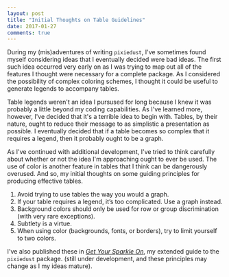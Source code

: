 ```yaml
---
layout: post
title: "Initial Thoughts on Table Guidelines"
date: 2017-01-27
comments: true
---
```


During my (mis)adventures of writing `pixiedust`, I've sometimes found
myself considering ideas that I eventually decided were bad ideas. The
first such idea occurred very early on as I was trying to map out all of
the features I thought were necessary for a complete package. As I
considered the possibility of complex coloring schemes, I thought it
could be useful to generate legends to accompany tables.
<!--excerpt-->
Table legends weren't an idea I pursused for long because I knew it was
probably a little beyond my coding capabilities. As I've learned more,
however, I've decided that it's a terrible idea to begin with. Tables,
by their nature, ought to reduce their message to as simplistic a
presentation as possible. I eventually decided that if a table becomes
so complex that it requires a legend, then it probably ought to be a
graph.

As I've continued with additional development, I've tried to think
carefully about whether or not the idea I'm approaching ought to ever be
used. The use of color is another feature in tables that I think can be
dangerously overused. And so, my initial thoughts on some guiding
principles for producing effective tables.

1.  Avoid trying to use tables the way you would a graph.
2.  If your table requires a legend, it’s too complicated. Use a
    graph instead.
3.  Background colors should only be used for row or group
    discrimination (with very rare exceptions).
4.  Subtlety is a virtue.
5.  When using color (backgrounds, fonts, or borders), try to limit
    yourself to two colors.

I've also published these in [*Get Your Sparkle
On*](http://nutterb.github.io/pixiedust/using-tables-effectively.html#guiding-principles),
my extended guide to the `pixiedust` package. (still under development,
and these principles may change as I my ideas mature).
